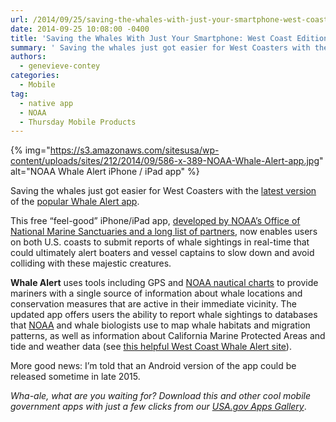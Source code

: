 ```yaml
---
url: /2014/09/25/saving-the-whales-with-just-your-smartphone-west-coast-edition/
date: 2014-09-25 10:08:00 -0400
title: 'Saving the Whales With Just Your Smartphone: West Coast Edition'
summary: ' Saving the whales just got easier for West Coasters with the latest version of the popular Whale Alert app. This free &#8220;feel-good&#8221; iPhone/iPad app, developed by NOAA&#8217;s Office of National Marine Sanctuaries and a long list of partners, now enables users on both U.S. coasts to'
authors:
  - genevieve-contey
categories:
  - Mobile
tag:
  - native app
  - NOAA
  - Thursday Mobile Products
---
```


{% img="https://s3.amazonaws.com/sitesusa/wp-content/uploads/sites/212/2014/09/586-x-389-NOAA-Whale-Alert-app.jpg" alt="NOAA Whale Alert iPhone / iPad app" %}

Saving the whales just got easier for West Coasters with the [latest version](https://itunes.apple.com/us/app/whale-alert-reducing-ship/id911035973?ls=1&mt=8.) of the [popular Whale Alert app](https://www.WHATEVER/2013/07/25/noaas-whale-alert-ship-strike-reduction-for-right-whales-app/).

This free &#8220;feel-good&#8221; iPhone/iPad app, [developed by NOAA&#8217;s Office of National Marine Sanctuaries and a long list of partners](http://sanctuaries.noaa.gov/news/press/2014/pr091114.html), now enables users on both U.S. coasts to submit reports of whale sightings in real-time that could ultimately alert boaters and vessel captains to slow down and avoid colliding with these majestic creatures.

**Whale Alert** uses tools including GPS and [NOAA nautical charts](http://www.nauticalcharts.noaa.gov/staff/chartspubs.html) to provide mariners with a single source of information about whale locations and conservation measures that are active in their immediate vicinity. The updated app offers users the ability to report whale sightings to databases that [NOAA](http://www.noaa.gov) and whale biologists use to map whale habitats and migration patterns, as well as information about California Marine Protected Areas and tide and weather data (see [this helpful West Coast Whale Alert site](http://westcoast.whalealert.org/)).

More good news: I&#8217;m told that an Android version of the app could be released sometime in late 2015.

_Wha-ale, what are you waiting for? Download this and other cool mobile government apps with just a few clicks from our [USA.gov Apps Gallery](http://apps.usa.gov/)_.
